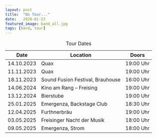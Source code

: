 ```yaml
---
layout: post
title:  "On Tour..."
date:   2020-01-23
featured_image: band_all.jpg
tags: [band, tour]
---
```


<table>
    <caption>Tour Dates</caption>
    <thead>
        <tr>
            <th>Date</th>
            <th>Location</th>
            <th>Doors</th>
        </tr>
    </thead>
    <tbody>
        <tr>
            <td>14.10.2023</td>
            <td>Quax</td>
            <td>19:00 Uhr</td>
        </tr>
        <tr>
            <td>11.11.2023</td>
            <td>Quax</td>
            <td>19:00 Uhr</td>
        </tr>
        <tr>
            <td>18.11.2023</td>
            <td>Sound Fusion Festival, Brauhouse</td>
            <td>16:00 Uhr</td>
        </tr>
        <tr>
            <td>14.06.2024</td>
            <td>Kino am Rang – Freising</td>
            <td>19:00 Uhr</td>
        </tr>
        <tr>
            <td>13.12.2024</td>
            <td>Bierstube</td>
            <td>19:00 Uhr</td>
        </tr>
        <tr>
            <td>25.01.2025</td>
            <td>Emergenza, Backstage Club</td>
            <td>18:30 Uhr</td>
        </tr>
        <tr>
            <td>12.04.2025</td>
            <td>Furthnerbräu</td>
            <td>19:00 Uhr</td>
        </tr>
        <tr>
            <td>03.05.2025</td>
            <td>Freisinger Nacht der Musik</td>
            <td>18:00 Uhr</td>
        </tr>
        <tr>
            <td>09.05.2025</td>
            <td>Emergenza, Strom</td>
            <td>18:00 Uhr</td>
        </tr>
    </tbody>
</table>